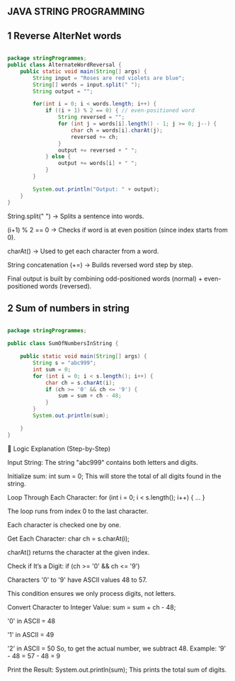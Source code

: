 ## JAVA STRING PROGRAMMING

## 1 Reverse AlterNet words

```java

package stringProgrammes;
public class AlternateWordReversal {
    public static void main(String[] args) {
        String input = "Roses are red violets are blue";
        String[] words = input.split(" ");
        String output = "";

        for(int i = 0; i < words.length; i++) {
            if ((i + 1) % 2 == 0) { // even-positioned word
                String reversed = "";
                for (int j = words[i].length() - 1; j >= 0; j--) {
                	char ch = words[i].charAt(j);
                    reversed += ch;
                }
                output += reversed + " ";
            } else {
                output += words[i] + " ";
            }
        }

        System.out.println("Output: " + output);
    }
}

```
String.split(" ") → Splits a sentence into words.

(i+1) % 2 == 0 → Checks if word is at even position (since index starts from 0).

charAt() → Used to get each character from a word.

String concatenation (+=) → Builds reversed word step by step.

Final output is built by combining odd-positioned words (normal) + even-positioned words (reversed).

## 2 Sum of numbers in string

```java

package stringProgrammes;

public class SumOfNumbersInString {

	public static void main(String[] args) {
		String s = "abc999";
		int sum = 0;
		for (int i = 0; i < s.length(); i++) {
			char ch = s.charAt(i);
			if (ch >= '0' && ch <= '9') {
				sum = sum + ch - 48;
			}
		}
		System.out.println(sum);

	}
}

```

🧩 Logic Explanation (Step-by-Step)

Input String:
The string "abc999" contains both letters and digits.

Initialize sum:
int sum = 0;
This will store the total of all digits found in the string.

Loop Through Each Character:
for (int i = 0; i < s.length(); i++) { ... }

The loop runs from index 0 to the last character.

Each character is checked one by one.

Get Each Character:
char ch = s.charAt(i);

charAt() returns the character at the given index.

Check if It’s a Digit:
if (ch >= '0' && ch <= '9')

Characters '0' to '9' have ASCII values 48 to 57.

This condition ensures we only process digits, not letters.

Convert Character to Integer Value:
sum = sum + ch - 48;

'0' in ASCII = 48

'1' in ASCII = 49

'2' in ASCII = 50
So, to get the actual number, we subtract 48.
Example: '9' - 48 = 57 - 48 = 9

Print the Result:
System.out.println(sum);
This prints the total sum of digits.
